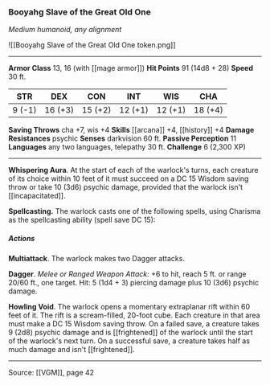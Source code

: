 ### Booyahg Slave of the Great Old One
_Medium humanoid, any alignment_

![[Booyahg Slave of the Great Old One token.png]]




---

**Armor Class** 13, 16 (with [[mage armor]])
**Hit Points** 91 (14d8 + 28)
**Speed** 30 ft.

| STR     | DEX     | CON     | INT     | WIS     | CHA     |
|---------|---------|---------|---------|---------|---------|
| 9 (-1) | 16 (+3) | 15 (+2) | 12 (+1) | 12 (+1) | 18 (+4) |

**Saving Throws** cha +7, wis +4
**Skills** [[arcana]] +4, [[history]] +4
**Damage Resistances** psychic
**Senses** darkvision 60 ft.
**Passive Perception** 11
**Languages** any two languages, telepathy 30 ft.
**Challenge** 6 (2,300 XP)

---

**Whispering Aura**. At the start of each of the warlock's turns, each creature of its choice within 10 feet of it must succeed on a DC 15 Wisdom saving throw or take 10 (3d6) psychic damage, provided that the warlock isn't [[incapacitated]].

**Spellcasting.** The warlock casts one of the following spells, using Charisma as the spellcasting ability (spell save DC 15): 

##### Actions
**Multiattack**. The warlock makes two Dagger attacks.

**Dagger**. _Melee or Ranged Weapon Attack:_ +6 to hit, reach 5 ft. or range 20/60 ft., one target. Hit: 5 (1d4 + 3) piercing damage plus 10 (3d6) psychic damage.

**Howling Void**. The warlock opens a momentary extraplanar rift within 60 feet of it. The rift is a scream-filled, 20-foot cube. Each creature in that area must make a DC 15 Wisdom saving throw. On a failed save, a creature takes 9 (2d8) psychic damage and is [[frightened]] of the warlock until the start of the warlock's next turn. On a successful save, a creature takes half as much damage and isn't [[frightened]].


---

Source: [[VGM]], page 42